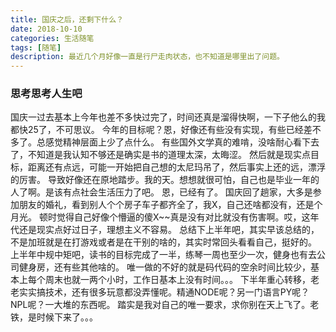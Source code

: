 ```yaml
---
title: 国庆之后，还剩下什么？
date: 2018-10-10
categories: 生活随笔
tags: [随笔]
description: 最近几个月好像一直是行尸走肉状态，也不知道是哪里出了问题。
---
```

### 思考思考人生吧
<!-- more -->
国庆一过去基本上今年也差不多快过完了，时间还真是溜得快啊，一下子他么的我都快25了，不可思议。
今年的目标呢？恩，好像还有些没有实现，有些已经差不多了。总感觉精神层面上少了点什么。
有些国外文学真的难啃，没啥耐心看下去了，不知道是我认知不够还是确实是书的道理太深，太晦涩。
然后就是现实点目标，距离还有点远，可能一开始把自己想的太尼玛吊了，然后事实上还的远，漂浮的厉害。
导致好像还在原地踏步。我的天。想想就很可怕，自己也是毕业一年的人了啊。是该有点社会生活压力了吧。
恩，已经有了。
国庆回了趟家，大多是参加朋友的婚礼，看到别人个个房子车子都齐全了，我X，自己还啥都没有，还是个月光。
顿时觉得自己好像个懵逼的傻X~~真是没有对比就没有伤害啊。哎，这年代还是现实点好过日子，理想主义不容易。
总结下上半年吧，其实早该总结的，不是加班就是在打游戏或者是在干别的啥的，其实时常回头看看自己，挺好的。
上半年中规中矩吧，读书的目标完成了一半，练琴一周也至少一次，健身也有去公司健身房，还有些其他啥的。
唯一做的不好的就是码代码的空余时间比较少，基本上每个周末也就一两个小时，工作日基本上没有时间。。。
下半年重心转移，老老实实搞技术，还有很多玩意都没弄懂呢。精通NODE呢？另一门语言PY呢？NPL呢？一大堆的东西呢。
踏实是我对自己的唯一要求，求你别在天上飞了。老铁，是时候下来了。。。